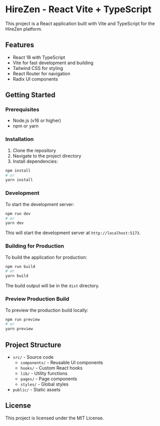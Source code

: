 # HireZen - React Vite + TypeScript

This project is a React application built with Vite and TypeScript for the HireZen platform.

## Features

- React 18 with TypeScript
- Vite for fast development and building
- Tailwind CSS for styling
- React Router for navigation
- Radix UI components

## Getting Started

### Prerequisites

- Node.js (v16 or higher)
- npm or yarn

### Installation

1. Clone the repository
2. Navigate to the project directory
3. Install dependencies:

```bash
npm install
# or
yarn install
```

### Development

To start the development server:

```bash
npm run dev
# or
yarn dev
```

This will start the development server at `http://localhost:5173`.

### Building for Production

To build the application for production:

```bash
npm run build
# or
yarn build
```

The build output will be in the `dist` directory.

### Preview Production Build

To preview the production build locally:

```bash
npm run preview
# or
yarn preview
```

## Project Structure

- `src/` - Source code
  - `components/` - Reusable UI components
  - `hooks/` - Custom React hooks
  - `lib/` - Utility functions
  - `pages/` - Page components
  - `styles/` - Global styles
- `public/` - Static assets

## License

This project is licensed under the MIT License.
